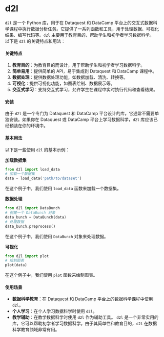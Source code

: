# d2l

`d2l` 是一个 Python 库，用于在 Dataquest 和 DataCamp 平台上的交互式数据科学课程中执行数据分析任务。它提供了一系列函数和工具，用于处理数据、可视化结果、编写代码等。`d2l` 主要用于教育目的，帮助学生和初学者学习数据科学。 以下是 `d2l` 的关键特点和用法：

#### 关键特点

1. **教育目的**：为教育目的而设计，用于帮助学生和初学者学习数据科学。
2. **简单易用**：提供简单的 API，易于集成到 Dataquest 和 DataCamp 课程中。
3. **数据处理**：提供数据处理功能，如数据加载、清洗、转换等。
4. **可视化**：提供可视化功能，如图表绘制、数据展示等。
5. **交互式学习**：支持交互式学习，允许学生在课程中实时执行代码和查看结果。

#### 安装

由于 `d2l` 是一个专门为 Dataquest 和 DataCamp 平台设计的库，它通常不需要单独安装。如果你在 Dataquest 或 DataCamp 平台上学习数据科学，`d2l` 库应该已经预装在你的环境中。

#### 基本用法

以下是一些使用 `d2l` 的基本示例：

**加载数据集**

```python
from d2l import load_data
# 加载一个数据集
data = load_data('path/to/dataset')
```

在这个例子中，我们使用 `load_data` 函数来加载一个数据集。

**数据处理**

```python
from d2l import DataBunch
# 创建一个 DataBunch 对象
data_bunch = DataBunch(data)
# 处理数据
data_bunch.preprocess()
```

在这个例子中，我们使用 `DataBunch` 对象来处理数据。

**可视化**

```python
from d2l import plot
# 绘制图表
plot(data)
```

在这个例子中，我们使用 `plot` 函数来绘制图表。

#### 使用场景

* **数据科学教育**：在 Dataquest 和 DataCamp 平台上的数据科学课程中使用 `d2l`。
* **个人学习**：在个人学习数据科学时使用 `d2l`。
* **教学辅助**：在教学数据科学时使用 `d2l` 作为辅助工具。 `d2l` 是一个非常实用的库，它可以帮助初学者学习数据科学。由于其简单性和教育目的，`d2l` 在数据科学教育领域非常有用。
